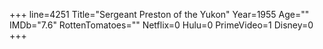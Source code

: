 +++
line=4251
Title="Sergeant Preston of the Yukon"
Year=1955
Age=""
IMDb="7.6"
RottenTomatoes=""
Netflix=0
Hulu=0
PrimeVideo=1
Disney=0
+++

